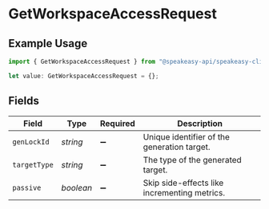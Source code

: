 # GetWorkspaceAccessRequest

## Example Usage

```typescript
import { GetWorkspaceAccessRequest } from "@speakeasy-api/speakeasy-client-sdk-typescript/sdk/models/operations";

let value: GetWorkspaceAccessRequest = {};
```

## Fields

| Field                                        | Type                                         | Required                                     | Description                                  |
| -------------------------------------------- | -------------------------------------------- | -------------------------------------------- | -------------------------------------------- |
| `genLockId`                                  | *string*                                     | :heavy_minus_sign:                           | Unique identifier of the generation target.  |
| `targetType`                                 | *string*                                     | :heavy_minus_sign:                           | The type of the generated target.            |
| `passive`                                    | *boolean*                                    | :heavy_minus_sign:                           | Skip side-effects like incrementing metrics. |